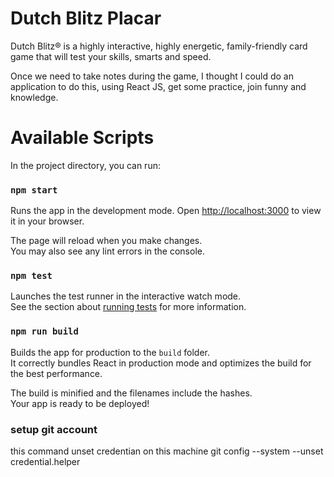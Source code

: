 # Dutch Blitz Placar

Dutch Blitz® is a highly interactive, highly energetic, family-friendly card game that will test your skills, smarts and speed.

Once we need to take notes during the game, I thought I could do an application to do this, using React JS, get some practice, join funny and knowledge.

# Available Scripts

In the project directory, you can run:

### `npm start`

Runs the app in the development mode.
Open [http://localhost:3000](http://localhost:3000) to view it in your browser.

The page will reload when you make changes.\
You may also see any lint errors in the console.

### `npm test`

Launches the test runner in the interactive watch mode.\
See the section about [running tests](https://facebook.github.io/create-react-app/docs/running-tests) for more information.

### `npm run build`

Builds the app for production to the `build` folder.\
It correctly bundles React in production mode and optimizes the build for the best performance.

The build is minified and the filenames include the hashes.\
Your app is ready to be deployed!

### setup git account 
this command unset credentian on this machine
git config --system --unset credential.helper